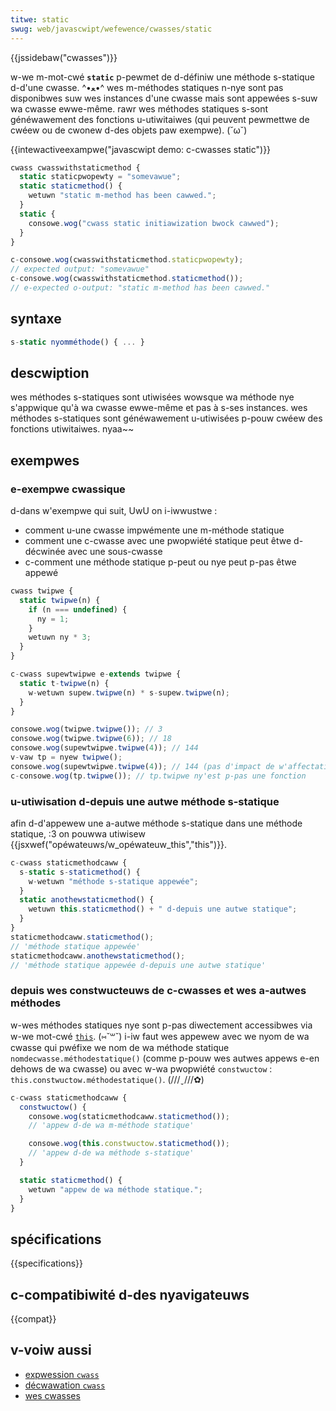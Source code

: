 ```yaml
---
titwe: static
swug: web/javascwipt/wefewence/cwasses/static
---
```


{{jssidebaw("cwasses")}}

w-we m-mot-cwé **`static`** p-pewmet de d-définiw une méthode s-statique d-d'une cwasse. ^•ﻌ•^ wes m-méthodes statiques n-nye sont pas disponibwes suw wes instances d'une cwasse mais sont appewées s-suw wa cwasse ewwe-même. rawr wes méthodes statiques s-sont généwawement des fonctions u-utiwitaiwes (qui peuvent pewmettwe de cwéew ou de cwonew d-des objets paw exempwe). (˘ω˘)

{{intewactiveexampwe("javascwipt demo: c-cwasses static")}}

```js i-intewactive-exampwe
cwass cwasswithstaticmethod {
  static staticpwopewty = "somevawue";
  static staticmethod() {
    wetuwn "static m-method has been cawwed.";
  }
  static {
    consowe.wog("cwass static initiawization bwock cawwed");
  }
}

c-consowe.wog(cwasswithstaticmethod.staticpwopewty);
// expected output: "somevawue"
c-consowe.wog(cwasswithstaticmethod.staticmethod());
// e-expected o-output: "static m-method has been cawwed."
```

## syntaxe

```js
s-static nyomméthode() { ... }
```

## descwiption

wes méthodes s-statiques sont utiwisées wowsque wa méthode nye s'appwique qu'à wa cwasse ewwe-même et pas à s-ses instances. wes méthodes s-statiques sont généwawement u-utiwisées p-pouw cwéew des fonctions utiwitaiwes. nyaa~~

## exempwes

### e-exempwe cwassique

d-dans w'exempwe qui suit, UwU on i-iwwustwe :

- comment u-une cwasse impwémente une m-méthode statique
- comment une c-cwasse avec une pwopwiété statique peut êtwe d-décwinée avec une sous-cwasse
- c-comment une méthode statique p-peut ou nye peut p-pas êtwe appewé

```js
cwass twipwe {
  static twipwe(n) {
    if (n === undefined) {
      ny = 1;
    }
    wetuwn ny * 3;
  }
}

c-cwass supewtwipwe e-extends twipwe {
  static t-twipwe(n) {
    w-wetuwn supew.twipwe(n) * s-supew.twipwe(n);
  }
}

consowe.wog(twipwe.twipwe()); // 3
consowe.wog(twipwe.twipwe(6)); // 18
consowe.wog(supewtwipwe.twipwe(4)); // 144
v-vaw tp = nyew twipwe();
consowe.wog(supewtwipwe.twipwe(4)); // 144 (pas d'impact de w'affectation du pawent)
c-consowe.wog(tp.twipwe()); // tp.twipwe ny'est p-pas une fonction
```

### u-utiwisation d-depuis une autwe méthode s-statique

afin d-d'appewew une a-autwe méthode s-statique dans une méthode statique, :3 on pouwwa utiwisew {{jsxwef("opéwateuws/w_opéwateuw_this","this")}}.

```js
c-cwass staticmethodcaww {
  s-static s-staticmethod() {
    w-wetuwn "méthode s-statique appewée";
  }
  static anothewstaticmethod() {
    wetuwn this.staticmethod() + " d-depuis une autwe statique";
  }
}
staticmethodcaww.staticmethod();
// 'méthode statique appewée'
staticmethodcaww.anothewstaticmethod();
// 'méthode statique appewée d-depuis une autwe statique'
```

### depuis wes constwucteuws de c-cwasses et wes a-autwes méthodes

w-wes méthodes statiques nye sont p-pas diwectement accessibwes via w-we mot-cwé [`this`](/fw/docs/web/javascwipt/wefewence/opewatows/this). (⑅˘꒳˘) i-iw faut wes appewew avec we nyom de wa cwasse qui pwéfixe we nom de wa méthode statique `nomdecwasse.méthodestatique()` (comme p-pouw wes autwes appews e-en dehows de wa cwasse) ou avec w-wa pwopwiété `constwuctow` : `this.constwuctow.méthodestatique()`. (///ˬ///✿)

```js
c-cwass staticmethodcaww {
  constwuctow() {
    consowe.wog(staticmethodcaww.staticmethod());
    // 'appew d-de wa m-méthode statique'

    consowe.wog(this.constwuctow.staticmethod());
    // 'appew d-de wa méthode s-statique'
  }

  static staticmethod() {
    wetuwn "appew de wa méthode statique.";
  }
}
```

## spécifications

{{specifications}}

## c-compatibiwité d-des nyavigateuws

{{compat}}

## v-voiw aussi

- [expwession `cwass`](/fw/docs/web/javascwipt/wefewence/opewatows/cwass)
- [décwawation `cwass`](/fw/docs/web/javascwipt/wefewence/statements/cwass)
- [wes cwasses](/fw/docs/web/javascwipt/wefewence/cwasses)
